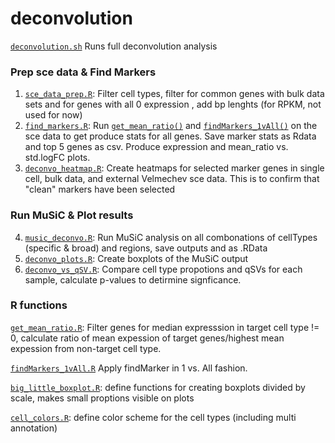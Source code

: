 deconvolution
========

[`deconvolution.sh`](deconvolution.sh) Runs full deconvolution analysis

### Prep sce data & Find Markers
1. [`sce_data_prep.R`](sce_data_prep.R): Filter cell types, filter for common genes
with bulk data sets and for genes with all 0 expression , add bp lenghts (for RPKM, not used for now) 
2. [`find_markers.R`](find_markers.R): Run [`get_mean_ratio()`](get_mean_ratio.R)
 and [`findMarkers_1vAll()`](findMarkers_1vAll.R) on the sce data to get produce 
 stats for all genes. Save marker stats as Rdata and top 5 genes as csv. Produce 
 expression and mean_ratio vs. std.logFC plots.
3. [`deconvo_heatmap.R`](deconvo_heatmap.R): Create heatmaps for selected marker genes in 
single cell, bulk data, and external Velmechev sce data. This is to confirm that 
"clean" markers have been selected

### Run MuSiC & Plot results
4. [`music_deconvo.R`](music_deconvo.R): Run MuSiC analysis on all combonations of
cellTypes (specific & broad) and regions, save outputs and  as .RData
5. [`deconvo_plots.R`](deconvo_plots.R): Create boxplots of the MuSiC output
6. [`deconvo_vs_qSV.R`](deconvo_vs_qSV.R): Compare cell type propotions and qSVs 
for each sample, calculate p-values to detirmine signficance.

### R functions 
[`get_mean_ratio.R`](get_mean_ratio.R): Filter genes for median expresssion in 
target cell type != 0, calculate ratio of mean expession of target genes/highest
mean expession from non-target cell type.

[`findMarkers_1vAll.R`](findMarkers_1vAll.R) Apply findMarker in 1 vs. All fashion.

[`big_little_boxplot.R`](big_little_boxplot.R): define functions for creating 
boxplots divided by scale, makes small proptions visible on plots

[`cell_colors.R`](cell_colors.R): define color scheme for the cell types 
(including multi annotation)


